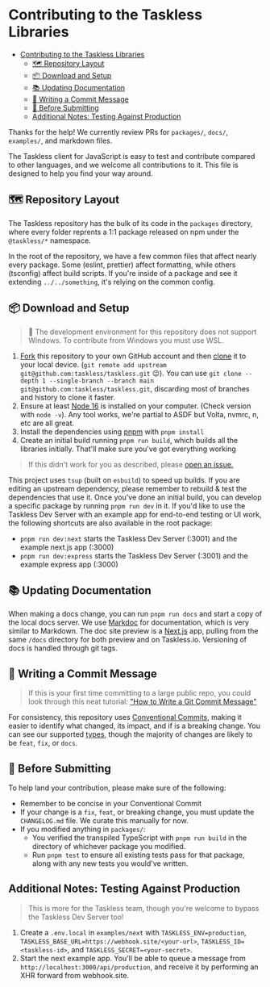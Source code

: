 # Contributing to the Taskless Libraries

- [Contributing to the Taskless Libraries](#contributing-to-the-taskless-libraries)
  - [🗺 Repository Layout](#-repository-layout)
  - [📦 Download and Setup](#-download-and-setup)
  - [📚 Updating Documentation](#-updating-documentation)
  - [📝 Writing a Commit Message](#-writing-a-commit-message)
  - [🔎 Before Submitting](#-before-submitting)
  - [Additional Notes: Testing Against Production](#additional-notes-testing-against-production)

Thanks for the help! We currently review PRs for `packages/`, `docs/`, `examples/`, and markdown files.

The Taskless client for JavaScript is easy to test and contribute compared to other languages, and we welcome all contributions to it. This file is designed to help you find your way around.

## 🗺 Repository Layout

The Taskless repository has the bulk of its code in the `packages` directory, where every folder reprents a 1:1 package released on npm under the `@taskless/*` namespace.

In the root of the repository, we have a few common files that affect nearly every package. Some (eslint, prettier) affect formatting, while others (tsconfig) affect build scripts. If you're inside of a package and see it extending `../../something`, it's relying on the common config.

## 📦 Download and Setup

> 💽 The development environment for this repository does not support Windows. To contribute from Windows you must use WSL.

1. [Fork](https://help.github.com/articles/fork-a-repo/) this repository to your own GitHub account and then [clone](https://help.github.com/articles/cloning-a-repository/) it to your local device. (`git remote add upstream git@github.com:taskless/taskless.git` 😉). You can use `git clone --depth 1 --single-branch --branch main git@github.com:taskless/taskless.git`, discarding most of branches and history to clone it faster.
2. Ensure at least [Node 16](https://nodejs.org/) is installed on your computer. (Check version with `node -v`). Any tool works, we're partial to ASDF but Volta, nvmrc, n, etc are all great.
3. Install the dependencies using [pnpm](https://pnpm.io/) with `pnpm install`
4. Create an initial build running `pnpm run build`, which builds all the libraries initially. That'll make sure you've got everything working

> If this didn't work for you as described, please [open an issue.](https://github.com/taskless/taskless/issues/new/choose)

This project uses `tsup` (built on `esbuild`) to speed up builds. If you are editing an upstream dependency, please remember to rebuild & test the dependencies that use it. Once you've done an initial build, you can develop a specific package by running `pnpm run dev` in it. If you'd like to use the Taskless Dev Server with an example app for end-to-end testing or UI work, the following shortcuts are also available in the root package:

- `pnpm run dev:next` starts the Taskless Dev Server (:3001) and the example next.js app (:3000)
- `pnpm run dev:express` starts the Taskless Dev Server (:3001) and the example express app (:3000)

## 📚 Updating Documentation

When making a docs change, you can run `pnpm run docs` and start a copy of the local docs server. We use [Markdoc](https://markdoc.dev/) for documentation, which is very similar to Markdown. The doc site preview is a [Next.js](https://github.com/vercel/next.js) app, pulling from the same `/docs` directory for both preview and on Taskless.io. Versioning of docs is handled through git tags.

## 📝 Writing a Commit Message

> If this is your first time committing to a large public repo, you could look through this neat tutorial: ["How to Write a Git Commit Message"](https://chris.beams.io/posts/git-commit/)

For consistency, this repository uses [Conventional Commits](https://www.conventionalcommits.org/en/v1.0.0/), making it easier to identify what changed, its impact, and if is a breaking change. You can see our supported [types](./commitlint.config.js), though the majority of changes are likely to be `feat`, `fix`, or `docs`.

## 🔎 Before Submitting

To help land your contribution, please make sure of the following:

- Remember to be concise in your Conventional Commit
- If your change is a `fix`, `feat`, or breaking change, you must update the `CHANGELOG.md` file. We curate this manually for now.
- If you modified anything in `packages/`:
  - You verified the transpiled TypeScript with `pnpm run build` in the directory of whichever package you modified.
  - Run `pnpm test` to ensure all existing tests pass for that package, along with any new tests you would've written.

## Additional Notes: Testing Against Production

> This is more for the Taskless team, though you're welcome to bypass the Taskless Dev Server too!

1. Create a `.env.local` in `examples/next` with `TASKLESS_ENV=production`, `TASKLESS_BASE_URL=https://webhook.site/<your-url>`, `TASKLESS_ID=<taskless-id>`, and `TASKLESS_SECRET=<your-secret>`.
2. Start the next example app. You'll be able to queue a message from `http://localhost:3000/api/production`, and receive it by performing an XHR forward from webhook.site.
